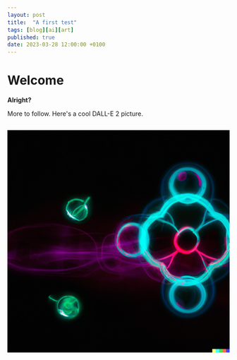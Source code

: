 ```yaml
---
layout: post
title:  "A first test"
tags: [blog][ai][art]
published: true
date: 2023-03-28 12:00:00 +0100
---
```


# Welcome

**Alright?**

More to follow. Here's a cool DALL-E 2 picture.

![A cool picture.](assets/an-image.png)
---
